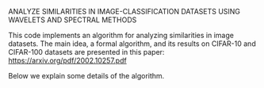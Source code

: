 ANALYZE SIMILARITIES IN IMAGE-CLASSIFICATION DATASETS USING WAVELETS AND SPECTRAL METHODS

This code implements an algorithm for analyzing similarities in image datasets. The main idea, a formal algorithm, and its results on CIFAR-10 and CIFAR-100 datasets are presented in this paper: https://arxiv.org/pdf/2002.10257.pdf

Below we explain some details of the algorithm.
